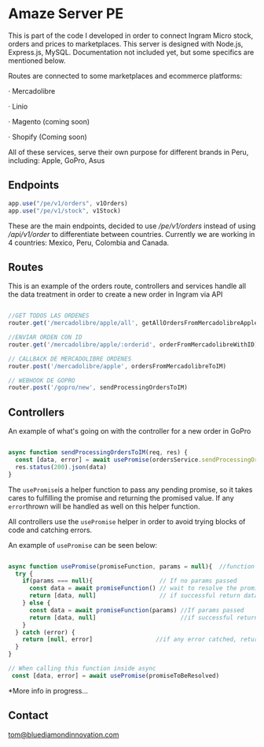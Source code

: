 # Amaze Server PE

This is part of the code I developed in order to connect Ingram Micro stock, orders and prices to marketplaces. This server is designed with Node.js, Express.js, MySQL. Documentation not included yet, but some specifics are mentioned below. 

Routes are connected to some marketplaces and ecommerce platforms:

· Mercadolibre

· Linio

· Magento (coming soon)

· Shopify (Coming soon)

All of these services, serve their own purpose for different brands in Peru, including: Apple, GoPro, Asus 



## Endpoints

```javascript
app.use("/pe/v1/orders", v1Orders)
app.use("/pe/v1/stock", v1Stock)
```
These are the main endpoints, decided to use _/pe/v1/orders_ instead of using _/api/v1/order_ to differentiate between countries. Currently we are working in 4 countries: Mexico, Peru, Colombia and Canada.


## Routes
This is an example of the orders route, controllers and services handle all the data treatment in order to create a new order in Ingram via API
```javascript

//GET TODOS LAS ORDENES
router.get('/mercadolibre/apple/all', getAllOrdersFromMercadolibreApple)

//ENVIAR ORDEN CON ID
router.get('/mercadolibre/apple/:orderid', orderFromMercadolibreWithID)

// CALLBACK DE MERCADOLIBRE ORDENES
router.post('/mercadolibre/apple', ordersFromMercadolibreToIM)

// WEBHOOK DE GOPRO
router.post('/gopro/new', sendProcessingOrdersToIM)

```

## Controllers
An example of what's going on with the controller for a new order in GoPro

```javascript

async function sendProcessingOrdersToIM(req, res) {
  const [data, error] = await usePromise(ordersService.sendProcessingOrders)
  res.status(200).json(data)
}
```
The ```usePromise```is a helper function to pass any pending promise, so it takes cares to fulfilling the promise and returning the promised value. If any ```
error```thrown will be handled as well on this helper function. 

All controllers use the ```usePromise``` helper in order to avoid trying blocks of code and catching errors.

An example of ```usePromise``` can be seen below:
```javascript

async function usePromise(promiseFunction, params = null){  //function expects 1 pending promise
  try {
    if(params === null){                   // If no params passed
      const data = await promiseFunction() // wait to resolve the promise
      return [data, null]                  // if successful return data, and null if no error
    } else {
      const data = await promiseFunction(params) //If params passed 
      return [data, null]                        //if successful return data, and null if no error
    }
  } catch (error) {
    return [null, error]                  //if any error catched, return null for any data, and error
  }
}

// When calling this function inside async 
 const [data, error] = await usePromise(promiseToBeResolved)
```



*More info in progress...
## Contact
tom@bluediamondinnovation.com
